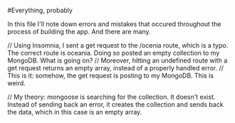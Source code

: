 #Everything, probably

In this file I'll note down errors and mistakes that occured throughout the process of building the app. And there are many.

// Using Insomnia, I sent a get request to the /ocenia route, which is a typo. The correct route is oceania. Doing so posted an empty collection to my MongoDB. What is going on?
// Moreover, hitting an undefined route with a get request returns an empty array, instead of a properly handled error.
// This is it: somehow, the get request is posting to my MongoDB. This is weird.

// My theory: mongoose is searching for the collection. It doesn't exist. Instead of sending back an error, it creates the collection and sends back the data, which in this case is an empty array.
